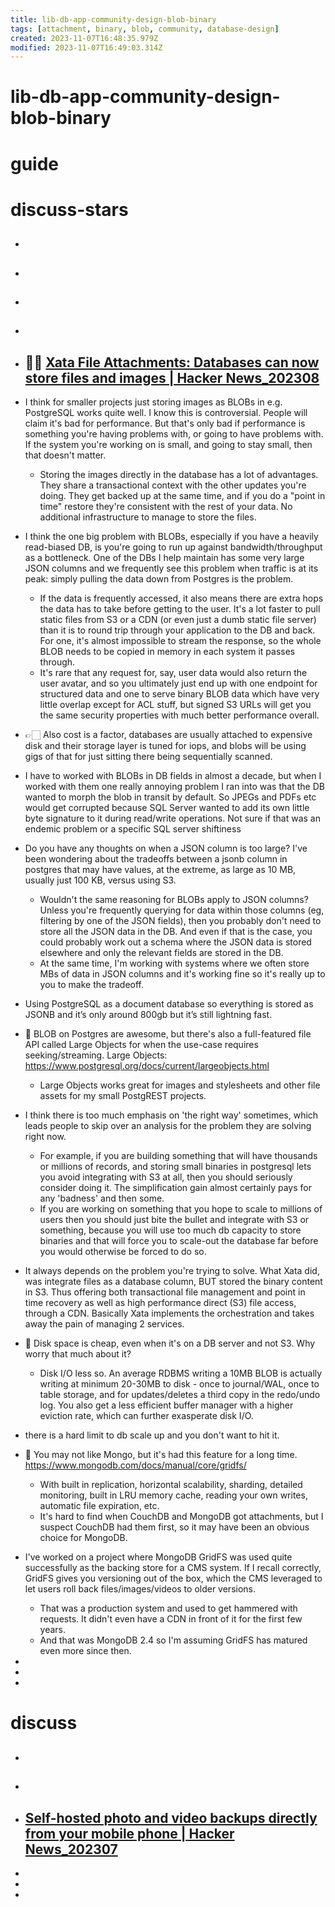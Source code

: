 ```yaml
---
title: lib-db-app-community-design-blob-binary
tags: [attachment, binary, blob, community, database-design]
created: 2023-11-07T16:48:35.979Z
modified: 2023-11-07T16:49:03.314Z
---
```


# lib-db-app-community-design-blob-binary

# guide

# discuss-stars
- ## 

- ## 

- ## 

- ## 

- ## 📎🔥 [Xata File Attachments: Databases can now store files and images | Hacker News_202308](https://news.ycombinator.com/item?id=37324370)
- I think for smaller projects just storing images as BLOBs in e.g. PostgreSQL works quite well. I know this is controversial. People will claim it's bad for performance. But that's only bad if performance is something you're having problems with, or going to have problems with. If the system you're working on is small, and going to stay small, then that doesn't matter.
  - Storing the images directly in the database has a lot of advantages. They share a transactional context with the other updates you're doing. They get backed up at the same time, and if you do a "point in time" restore they're consistent with the rest of your data. No additional infrastructure to manage to store the files.
- I think the one big problem with BLOBs, especially if you have a heavily read-biased DB, is you're going to run up against bandwidth/throughput as a bottleneck. One of the DBs I help maintain has some very large JSON columns and we frequently see this problem when traffic is at its peak: simply pulling the data down from Postgres is the problem.
  - If the data is frequently accessed, it also means there are extra hops the data has to take before getting to the user. It's a lot faster to pull static files from S3 or a CDN (or even just a dumb static file server) than it is to round trip through your application to the DB and back. For one, it's almost impossible to stream the response, so the whole BLOB needs to be copied in memory in each system it passes through.
  - It's rare that any request for, say, user data would also return the user avatar, and so you ultimately just end up with one endpoint for structured data and one to serve binary BLOB data which have very little overlap except for ACL stuff, but signed S3 URLs will get you the same security properties with much better performance overall.
- 👉🏻 Also cost is a factor, databases are usually attached to expensive disk and their storage layer is tuned for iops, and blobs will be using gigs of that for just sitting there being sequentially scanned.
- I have to worked with BLOBs in DB fields in almost a decade, but when I worked with them one really annoying problem I ran into was that the DB wanted to morph the blob in transit by default. So JPEGs and PDFs etc would get corrupted because SQL Server wanted to add its own little byte signature to it during read/write operations. Not sure if that was an endemic problem or a specific SQL server shiftiness
- Do you have any thoughts on when a JSON column is too large? I've been wondering about the tradeoffs between a jsonb column in postgres that may have values, at the extreme, as large as 10 MB, usually just 100 KB, versus using S3.
  - Wouldn't the same reasoning for BLOBs apply to JSON columns? Unless you're frequently querying for data within those columns (eg, filtering by one of the JSON fields), then you probably don't need to store all the JSON data in the DB. And even if that is the case, you could probably work out a schema where the JSON data is stored elsewhere and only the relevant fields are stored in the DB.
  - At the same time, I'm working with systems where we often store MBs of data in JSON columns and it's working fine so it's really up to you to make the tradeoff.
- Using PostgreSQL as a document database so everything is stored as JSONB and it’s only around 800gb but it’s still lightning fast.

- 🐘 BLOB on Postgres are awesome, but there's also a full-featured file API called Large Objects for when the use-case requires seeking/streaming. Large Objects: https://www.postgresql.org/docs/current/largeobjects.html
  - Large Objects works great for images and stylesheets and other file assets for my small PostgREST projects.

- I think there is too much emphasis on 'the right way' sometimes, which leads people to skip over an analysis for the problem they are solving right now.
  - For example, if you are building something that will have thousands or millions of records, and storing small binaries in postgresql lets you avoid integrating with S3 at all, then you should seriously consider doing it. The simplification gain almost certainly pays for any 'badness' and then some.
  - If you are working on something that you hope to scale to millions of users then you should just bite the bullet and integrate with S3 or something, because you will use too much db capacity to store binaries and that will force you to scale-out the database far before you would otherwise be forced to do so.
- It always depends on the problem you're trying to solve. What Xata did, was integrate files as a database column, BUT stored the binary content in S3. Thus offering both transactional file management and point in time recovery as well as high performance direct (S3) file access, through a CDN. Basically Xata implements the orchestration and takes away the pain of managing 2 services.

- 🤔 Disk space is cheap, even when it's on a DB server and not S3. Why worry that much about it?
  - Disk I/O less so. An average RDBMS writing a 10MB BLOB is actually writing at minimum 20-30MB to disk - once to journal/WAL, once to table storage, and for updates/deletes a third copy in the redo/undo log. You also get a less efficient buffer manager with a higher eviction rate, which can further exasperate disk I/O.
- there is a hard limit to db scale up and you don't want to hit it.

- 🍃 You may not like Mongo, but it's had this feature for a long time. https://www.mongodb.com/docs/manual/core/gridfs/ 
  - With built in replication, horizontal scalability, sharding, detailed monitoring, built in LRU memory cache, reading your own writes, automatic file expiration, etc.
  - It's hard to find when CouchDB and MongoDB got attachments, but I suspect CouchDB had them first, so it may have been an obvious choice for MongoDB.
- I've worked on a project where MongoDB GridFS was used quite successfully as the backing store for a CMS system. If I recall correctly, GridFS gives you versioning out of the box, which the CMS leveraged to let users roll back files/images/videos to older versions.
  - That was a production system and used to get hammered with requests. It didn't even have a CDN in front of it for the first few years. 
  - And that was MongoDB 2.4 so I'm assuming GridFS has matured even more since then.

- 
- 
- 

# discuss
- ## 

- ## 

- ## [Self-hosted photo and video backups directly from your mobile phone | Hacker News_202307](https://news.ycombinator.com/item?id=36673224)
- 
- 
- 
